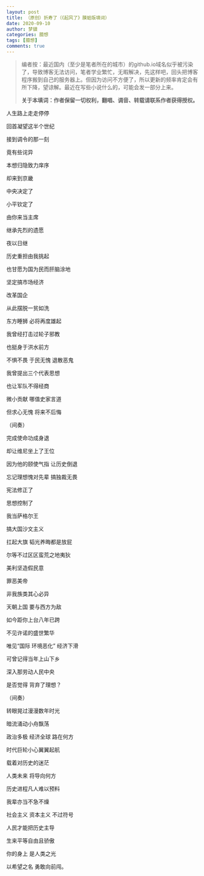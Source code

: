```yaml
---
layout: post
title: （原创）折寿了（《起风了》膜蛤版填词）
date: 2020-09-10
author: 梦貘
categories: 臆想
tags: [臆想]
comments: true
---
```


> 编者按：最近国内（至少是笔者所在的城市）的github.io域名似乎被污染了，导致博客无法访问，笔者学业繁忙，无暇解决，先这样吧，回头把博客程序搬到自己的服务器上。但因为访问不方便了，所以更新的频率肯定会有所下降，望谅解。最近在写些小说什么的，可能会发一部分上来。
>
> **关于本填词：作者保留一切权利，翻唱、调音、转载请联系作者获得授权。**

人生路上走走停停

回首凝望这半个世纪

接到调令的那一刻

竟有些诧异

本想归隐致力庠序

却来到京畿

中央决定了

小平钦定了

由你来当主席

继承先烈的遗愿

夜以日继

历史重担由我挑起

也甘愿为国为民而肝脑涂地

坚定搞市场经济

改革国企

从此摆脱一贫如洗

东方睡狮 必将再度雄起

我曾经打击过轮子邪教

也挺身于洪水前方

不惧不畏 于民无愧 退散恶鬼

我曾提出三个代表思想

也让军队不得经商

微小贡献 哪值史家言道

但求心无愧 将来不后悔

（间奏）

完成使命功成身退

却让维尼坐上了王位

因为他的颐使气指 让历史倒退

忘记理想愧对先辈 搞独裁无畏

宪法修正了

思想控制了

我当萨格尔王

搞大国沙文主义

扛起大旗
韬光养晦都是放屁


尔等不过区区蛮荒之地夷狄

美利坚造假民意

罪恶美帝

非我族类其心必异

天朝上国 要与西方为敌

如今距你上台八年已跨

不见许诺的盛世繁华

唯见“国际 环境恶化” 经济下滑

可曾记得当年上山下乡

深入那劳动人民中央

是否觉得 背弃了理想？

（间奏）

转眼晃过漫漫数年时光

暗流涌动小舟飘荡

政治多极 经济全球 路在何方

时代巨轮小心翼翼起航

载着对历史的迷茫

人类未来 将导向何方

历史进程凡人难以预料

我辈亦当不急不燥

社会主义 资本主义 不过符号

人民才能把历史主导

生来平等自由且骄傲

你的身上 是人类之光

以希望之名 勇敢向前闯。
